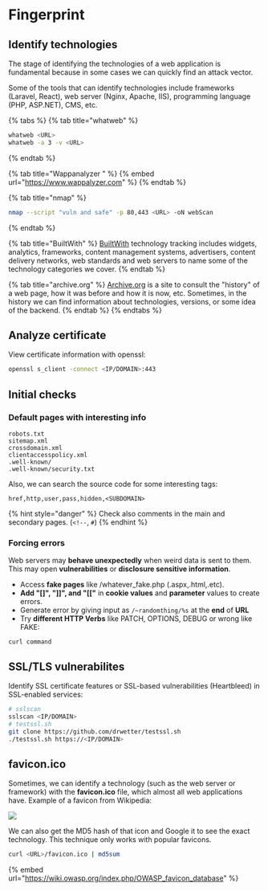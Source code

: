 # Fingerprint

## Identify technologies

The stage of identifying the technologies of a web application is fundamental because in some cases we can quickly find an attack vector.

Some of the tools that can identify technologies include frameworks (Laravel, React), web server (Nginx, Apache, IIS), programming language (PHP, ASP.NET), CMS, etc.

{% tabs %}
{% tab title="whatweb" %}
```bash
whatweb <URL>
whatweb -a 3 -v <URL>
```
{% endtab %}

{% tab title="Wappanalyzer " %}
{% embed url="https://www.wappalyzer.com" %}
{% endtab %}

{% tab title="nmap" %}
```bash
nmap --script "vuln and safe" -p 80,443 <URL> -oN webScan
```
{% endtab %}

{% tab title="BuiltWith" %}
[BuiltWith](https://builtwith.com) technology tracking includes widgets, analytics, frameworks, content management systems, advertisers, content delivery networks, web standards and web servers to name some of the technology categories we cover.
{% endtab %}

{% tab title="archive.org" %}
[Archive.org](https://archive.org) is a site to consult the "history" of a web page, how it was before and how it is now, etc. Sometimes, in the history we can find information about technologies, versions, or some idea of the backend.
{% endtab %}
{% endtabs %}

## Analyze certificate

View certificate information with openssl:

```bash
openssl s_client -connect <IP/DOMAIN>:443
```

## Initial checks

### Default pages with interesting info

```
robots.txt
sitemap.xml
crossdomain.xml
clientaccesspolicy.xml
.well-known/
.well-known/security.txt
```

Also, we can search the source code for some interesting tags:

```
href,http,user,pass,hidden,<SUBDOMAIN>
```

{% hint style="danger" %}
Check also comments in the main and secondary pages. (`<!--`, `#`)
{% endhint %}

### Forcing errors

Web servers may **behave unexpectedly** when weird data is sent to them. This may open **vulnerabilities** or **disclosure sensitive information**.

* Access **fake pages** like /whatever\_fake.php (.aspx,.html,.etc).
* **Add "\[]", "]]", and "\[\["** in **cookie values** and **parameter** values to create errors.
* Generate error by giving input as `/~randomthing/%s` at the **end** of **URL**
* Try **different HTTP Verbs** like PATCH, OPTIONS, DEBUG or wrong like FAKE:

```
curl command
```

## SSL/TLS vulnerabilites

Identify SSL certificate features or SSL-based vulnerabilities (Heartbleed) in SSL-enabled services:

```bash
# sslscan
sslscan <IP/DOMAIN>
# testssl.sh
git clone https://github.com/drwetter/testssl.sh
./testssl.sh https://<IP/DOMAIN>
```

## favicon.ico

Sometimes, we can identify a technology (such as the web server or framework) with the **favicon.ico** file, which almost all web applications have. Example of a favicon from Wikipedia:

![](../../../.gitbook/assets/favicon\_wikipedia.ico)

We can also get the MD5 hash of that icon and Google it to see the exact technology. This technique only works with popular favicons.

```bash
curl <URL>/favicon.ico | md5sum
```

{% embed url="https://wiki.owasp.org/index.php/OWASP_favicon_database" %}


